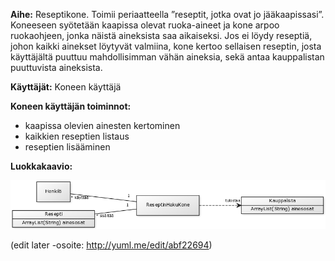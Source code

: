 **Aihe:** Reseptikone. Toimii periaatteella ”reseptit, jotka ovat jo jääkaapissasi”. Koneeseen syötetään kaapissa olevat ruoka-aineet ja kone arpoo ruokaohjeen, jonka näistä aineksista saa aikaiseksi. Jos ei löydy reseptiä, johon kaikki ainekset löytyvät valmiina, kone kertoo sellaisen reseptin, josta käyttäjältä puuttuu mahdollisimman vähän aineksia, sekä antaa kauppalistan puuttuvista aineksista.

**Käyttäjät:** Koneen käyttäjä

**Koneen käyttäjän toiminnot:** 
- kaapissa olevien ainesten kertominen
- kaikkien reseptien listaus
- reseptien lisääminen

**Luokkakaavio:**

![Luokkakaavio](Kaaviot/Luokkakaavio2.png)

(edit later -osoite: http://yuml.me/edit/abf22694)
